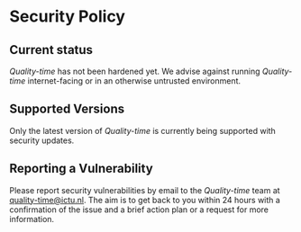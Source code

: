 # Security Policy

## Current status

*Quality-time* has not been hardened yet. We advise against running *Quality-time* internet-facing or in an otherwise untrusted environment.

## Supported Versions

Only the latest version of *Quality-time* is currently being supported with security updates.

## Reporting a Vulnerability

Please report security vulnerabilities by email to the *Quality-time* team at quality-time@ictu.nl. The aim is to get back to you within 24 hours with a confirmation of the issue and a brief action plan or a request for more information.

